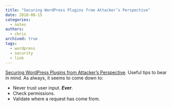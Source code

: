 ```yaml
---
title: "Securing WordPress Plugins from Attacker’s Perspective"
date: 2018-08-15
categories:
  - notes
authors:
  - chris
archived: true
tags:
  - wordpress
  - security
  - link
---
```


[Securing WordPress Plugins from Attacker’s Perspective](https://www.webarxsecurity.com/securing-wordpress-plugins/). Useful tips to bear in mind. As always, it seems to come down to:

- Never trust user input. _**Ever**_.
- Check permissions.
- Validate where a request has come from.
